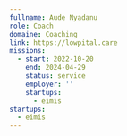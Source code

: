 ```yaml
---
fullname: Aude Nyadanu
role: Coach
domaine: Coaching
link: https://lowpital.care
missions:
  - start: 2022-10-20
    end: 2024-04-29
    status: service
    employer: ''
    startups:
      - eimis
startups:
  - eimis
---
```

